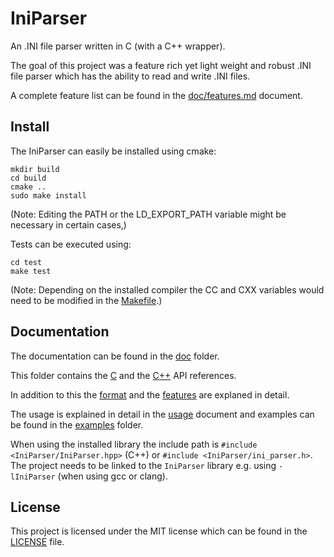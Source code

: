 # IniParser
An .INI file parser written in C (with a C++ wrapper).

The goal of this project was a feature rich yet light weight and robust .INI file parser which has the ability to read and write .INI files.

A complete feature list can be found in the [doc/features.md](doc/features.md) document. 

## Install

The IniParser can easily be installed using cmake:
```
mkdir build
cd build
cmake ..
sudo make install
```

(Note: Editing the PATH or the LD_EXPORT_PATH variable might be necessary in certain cases,)

Tests can be executed using:
```
cd test
make test
```

(Note: Depending on the installed compiler the CC and CXX variables would need to be modified in the [Makefile](/test/Makefile).)

## Documentation

The documentation can be found in the [doc](/doc/) folder.

This folder contains the [C](/doc/c_api.md) and the [C++](/doc/c++_api.pdf) API references.

In addition to this the [format](/doc/format.md) and the [features](/doc/features.md) are explaned in detail.

The usage is explained in detail in the [usage](/doc/usage.md) document and examples can be found in the [examples](/examples/) folder.

When using the installed library the include path is `#include <IniParser/IniParser.hpp>` (C++) or `#include <IniParser/ini_parser.h>`.
The project needs to be linked to the `IniParser` library e.g. using `-lIniParser` (when using gcc or clang).

## License

This project is licensed under the MIT license which can be found in the [LICENSE](/LICENSE) file.

